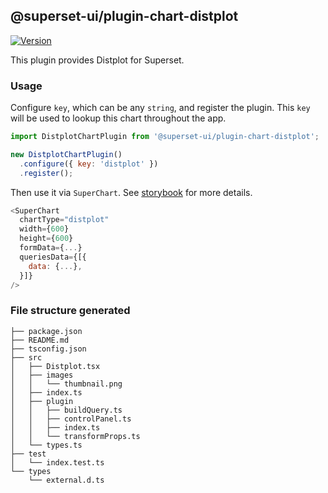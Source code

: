 ## @superset-ui/plugin-chart-distplot

[![Version](https://img.shields.io/npm/v/@superset-ui/plugin-chart-distplot.svg?style=flat-square)](https://www.npmjs.com/package/@superset-ui/plugin-chart-distplot)

This plugin provides Distplot for Superset.

### Usage

Configure `key`, which can be any `string`, and register the plugin. This `key` will be used to lookup this chart throughout the app.

```js
import DistplotChartPlugin from '@superset-ui/plugin-chart-distplot';

new DistplotChartPlugin()
  .configure({ key: 'distplot' })
  .register();
```

Then use it via `SuperChart`. See [storybook](https://apache-superset.github.io/superset-ui/?selectedKind=plugin-chart-distplot) for more details.

```js
<SuperChart
  chartType="distplot"
  width={600}
  height={600}
  formData={...}
  queriesData={[{
    data: {...},
  }]}
/>
```

### File structure generated

```
├── package.json
├── README.md
├── tsconfig.json
├── src
│   ├── Distplot.tsx
│   ├── images
│   │   └── thumbnail.png
│   ├── index.ts
│   ├── plugin
│   │   ├── buildQuery.ts
│   │   ├── controlPanel.ts
│   │   ├── index.ts
│   │   └── transformProps.ts
│   └── types.ts
├── test
│   └── index.test.ts
└── types
    └── external.d.ts
```
